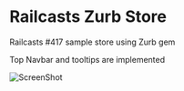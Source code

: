 Railcasts Zurb Store
====================

Railcasts #417 sample store using Zurb gem

Top Navbar and tooltips are implemented

![ScreenShot](https://www.dropbox.com/s/b3he1ks019nsrzh/Screenshot%20from%202014-01-16%2017%3A02%3A40.png?dl=1)
